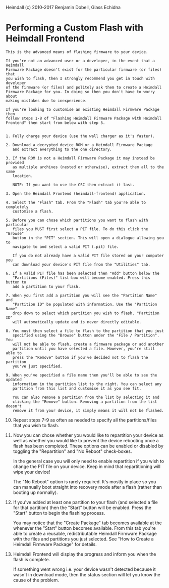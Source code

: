 Heimdall (c) 2010-2017 Benjamin Dobell, Glass Echidna

# Performing a Custom Flash with Heimdall Frontend

    This is the advanced means of flashing firmware to your device.

    If you're not an advanced user or a developer, in the event that a Heimdall
    Firmware Package doesn't exist for the particular firmware (or files) that
    you wish to flash, then I strongly recommend you get in touch with developer
    of the firmware (or files) and politely ask them to create a Heimdall
    Firmware Package for you. In doing so then you don't have to worry about
    making mistakes due to inexperience.

    If you're looking to customise an existing Heimdall Firmware Package then
    follow steps 1-8 of "Flashing Heimdall Firmware Package with Heimdall
    Frontend" then start from below with step 5.


    1. Fully charge your device (use the wall charger as it's faster).

    2. Download a decrypted device ROM or a Heimdall Firmware Package
       and extract everything to the one directory.

    3. If the ROM is not a Heimdall Firmware Package it may instead be provided
       as multiple archives (nested or otherwise), extract them all to the same
       location.

       NOTE: If you want to use the CSC then extract it last.

    3. Open the Heimdall Frontend (heimdall-frontend) application.

    4. Select the "Flash" tab. From the "Flash" tab you're able to completely
       customise a flash. 

    5. Before you can chose which partitions you want to flash with particular
       files you MUST first select a PIT file. To do this click the "Browse"
       button in the "PIT" section. This will open a dialogue allowing you to
       navigate to and select a valid PIT (.pit) file.

       If you do not already have a valid PIT file stored on your computer you
       can download your device's PIT file from the "Utilities" tab.

    6. If a valid PIT file has been selected then "Add" button below the
       "Partitions (Files)" list-box will become enabled. Press this button to
       add a partition to your flash.

    7. When you first add a partition you will see the "Partition Name" and
       "Partition ID" be populated with information. Use the "Partition Name"
       drop down to select which partition you wish to flash. "Partition ID"
       will automatically update and is never directly editable.

    8. You must then select a file to flash to the partition that you just
       specified using the "Browse" button under the "File / Partition". You
       will not be able to flash, create a firmware package or add another
       partition until you have selected a file. However, you're still able to
       press the "Remove" button if you've decided not to flash the partition
       you've just specified.

    9. When you've specified a file name then you'll be able to see the updated
       information in the partition list to the right. You can select any
       partition from this list and customise it as you see fit.

       You can also remove a partition from the list by selecting it and
       clicking the "Remove" button. Removing a partition from the list doesn't
       remove it from your device, it simply means it will not be flashed.

   10. Repeat steps 7-9 as often as needed to specify all the partitions/files
       that you wish to flash.

   11. Now you can chose whether you would like to repartition your device as
       well as whether you would like to prevent the device rebooting once a
       flash has been completed. These options can be enabled or disabled by
       toggling the "Repartition" and "No Reboot" check-boxes.

       In the general case you will only need to enable repartition if you wish
       to change the PIT file on your device. Keep in mind that repartitioning
       will wipe your device!

       The "No Reboot" option is rarely required. It's mostly in place so you
       can manually boot straight into recovery mode after a flash (rather than
       booting up normally).

   12. If you've added at least one partition to your flash (and selected a
       file for that partition) then the "Start" button will be enabled. Press
       the "Start" button to begin the flashing process.

       You may notice that the "Create Package" tab becomes available at the
       whenever the "Start" button becomes available. From this tab you're able
       to create a reusable, redistributable Heimdall Firmware Package with the
       files and partitions you just selected. See "How to Create a Heimdall
       Firmware Package" for details.

   13. Heimdall Frontend will display the progress and inform you when the
       flash is complete.

       If something went wrong i.e. your device wasn't detected because it
       wasn't in download mode, then the status section will let you know the
       cause of the problem.
